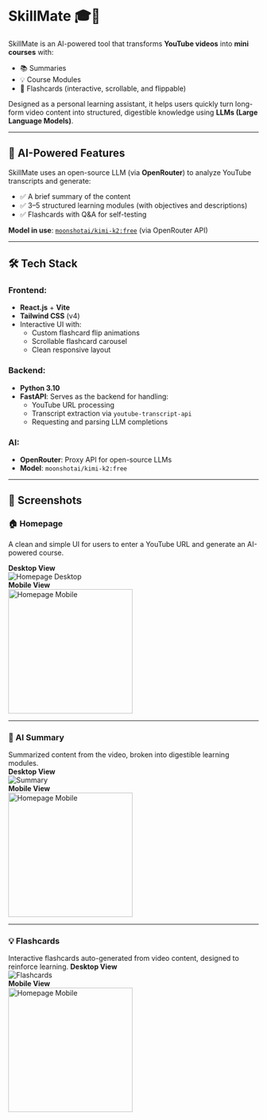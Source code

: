 # SkillMate 🎓🤖

SkillMate is an AI-powered tool that transforms **YouTube videos** into **mini courses** with:

- 📚 Summaries
- 💡 Course Modules
- 💬 Flashcards (interactive, scrollable, and flippable)

Designed as a personal learning assistant, it helps users quickly turn long-form video content into structured, digestible knowledge using **LLMs (Large Language Models)**.

---

## 🧠 AI-Powered Features

SkillMate uses an open-source LLM (via **OpenRouter**) to analyze YouTube transcripts and generate:

- ✅ A brief summary of the content
- ✅ 3–5 structured learning modules (with objectives and descriptions)
- ✅ Flashcards with Q&A for self-testing

**Model in use**: [`moonshotai/kimi-k2:free`](https://openrouter.ai/moonshotai/kimi-k2:free) (via OpenRouter API)

---

## 🛠 Tech Stack

### Frontend:

- **React.js** + **Vite**
- **Tailwind CSS** (v4)
- Interactive UI with:
  - Custom flashcard flip animations
  - Scrollable flashcard carousel
  - Clean responsive layout

### Backend:

- **Python 3.10**
- **FastAPI**: Serves as the backend for handling:
  - YouTube URL processing
  - Transcript extraction via `youtube-transcript-api`
  - Requesting and parsing LLM completions

### AI:

- **OpenRouter**: Proxy API for open-source LLMs
- **Model**: `moonshotai/kimi-k2:free`

---

## 📸 Screenshots

### 🏠 Homepage

A clean and simple UI for users to enter a YouTube URL and generate an AI-powered course.

**Desktop View**  
![Homepage Desktop](/assets/1.png)  
**Mobile View**  
<img src="/assets/7.png" alt="Homepage Mobile" width="250"/>

---

### 🧠 AI Summary

Summarized content from the video, broken into digestible learning modules.  
**Desktop View**  
![Summary](/assets/6.png)  
**Mobile View**  
<img src="/assets/9.png" alt="Homepage Mobile" width="250"/>

---

### 💡 Flashcards

Interactive flashcards auto-generated from video content, designed to reinforce learning.
**Desktop View**  
![Flashcards](/assets/3.png)  
**Mobile View**  
<img src="/assets/8.png" alt="Homepage Mobile" width="250"/>
